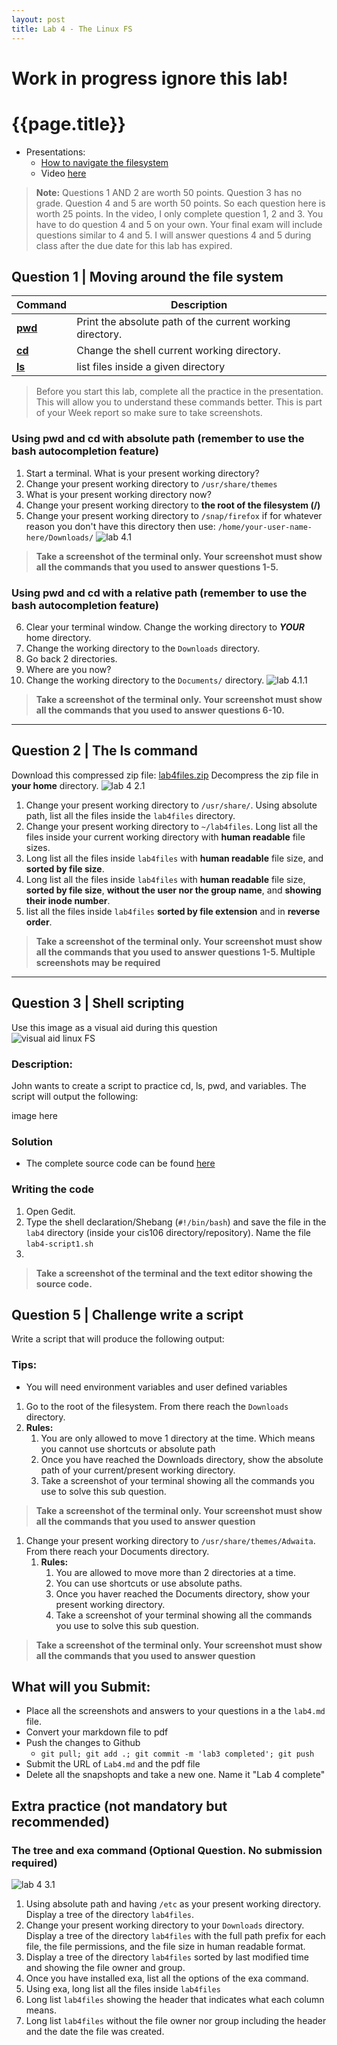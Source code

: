 ```yaml
---
layout: post
title: Lab 4 - The Linux FS
---
```

# Work in progress ignore this lab!

# {{page.title}}

* Presentations:
  * [How to navigate the filesystem](https://rapurl.live/2n3)
  * Video [here](https://youtu.be/GhNYOWEc5qc)

> **Note:**
> Questions 1 AND 2 are worth 50 points. Question 3 has no grade. Question 4 and 5 are worth 50 points. So each question here is worth 25 points. In the video, I only complete question 1, 2 and 3. You have to do question 4 and 5 on your own. Your final exam will include questions similar to 4 and 5. I will answer questions 4 and 5 during class after the due date for this lab has expired. 

## Question 1 | Moving around the file system

| Command                            | Description                                               |
| ---------------------------------- | --------------------------------------------------------- |
| **[pwd](https://rapurl.live/6gj)** | Print the absolute path of the current working directory. |
| **[cd](https://rapurl.live/n6h)**  | Change the shell current working directory.               |
| **[ls](https://rapurl.live/9v5)**  | list files inside a given directory                       |

> Before you start this lab, complete all the practice in the presentation. This will allow you to understand these commands better. This is part of your Week report so make sure to take screenshots. 

### Using pwd and cd with absolute path (remember to use the bash autocompletion feature)

1. Start a terminal. What is your present working directory?
2. Change your present working directory to `/usr/share/themes`
3. What is your present working directory now?
4. Change your present working directory to **the root of the filesystem (/)**
5. Change your present working directory to `/snap/firefox` if for whatever reason you don't have this directory then use: `/home/your-user-name-here/Downloads/`
![lab 4.1](/assets/lab4-1.gif)<br>
> **Take a screenshot of the terminal only. Your screenshot must show all the commands that you used to answer questions 1-5.**

### Using pwd and cd with a relative path (remember to use the bash autocompletion feature)
6. Clear your terminal window. Change the working directory to ***YOUR*** home directory.
7. Change the working directory to the `Downloads` directory.
8. Go back 2 directories.
9. Where are you now? 
10. Change the working directory to the `Documents/` directory.
![lab 4.1.1](/assets/lab4-1-1.gif)<br>
> **Take a screenshot of the terminal only. Your screenshot must show all the commands that you used to answer questions 6-10.**

<hr>

## Question 2 | The ls command
Download this compressed zip file: [lab4files.zip](/assets/lab4files.zip) Decompress the zip file in **your home** directory.
![lab 4 2.1](/assets/lab4-2-1.gif)<br>
1. Change your present working directory to `/usr/share/`. Using absolute path, list all the files inside the `lab4files` directory.
2. Change your present working directory to `~/lab4files`. Long list all the files inside your current working directory with **human readable** file sizes.
3. Long list all the files inside `lab4files` with **human readable** file size, and **sorted by file size**.
4. Long list all the files inside `lab4files` with **human readable** file size, **sorted by file size**, **without the user nor the group name**, and **showing their inode number**.
5. list all the files inside `lab4files` **sorted by file extension** and in **reverse order**. 

> **Take a screenshot of the terminal only. Your screenshot must show all the commands that you used to answer questions 1-5. Multiple screenshots may be **required****

<hr>

## Question 3 | Shell scripting

Use this image as a visual aid during this question
<br>![visual aid linux FS](/assets/Linux-Filesystem-Incomplete-visual-aid.png)<br>

### Description:
John wants to create a script to practice cd, ls, pwd, and variables. The script will output the following:

image here


### Solution
* The complete source code can be found [here](/assets/lab4/lab4_script.sh)


### Writing the code
1. Open Gedit.
2. Type the shell declaration/Shebang (`#!/bin/bash`) and save the file in the `lab4` directory (inside your cis106 directory/repository). Name the file `lab4-script1.sh`
3. 
 

> **Take a screenshot of the terminal and the text editor showing the source code.**





## Question 5 | Challenge write a script
Write a script that will produce the following output:




### Tips:
* You will need environment variables and user defined variables


1.  Go to the root of the filesystem. From there reach the `Downloads` directory.
   1. **Rules:**
      1. You are only allowed to move 1 directory at the time. Which means you cannot use shortcuts or absolute path
      2. Once you have reached the Downloads directory, show the absolute path of your current/present working directory.
      3. Take a screenshot of your terminal showing all the commands you use to solve this sub question.
>**Take a screenshot of the terminal only. Your screenshot must show all the commands that you used to answer question**

1. Change your present working directory to `/usr/share/themes/Adwaita`. From there reach your Documents directory. 
   1. **Rules:**
      1. You are allowed to move more than 2 directories at a time.
      2. You can use shortcuts or use absolute paths.
      3. Once you haver reached the Documents directory, show your present working directory.
      4. Take a screenshot of your terminal showing all the commands you use to solve this sub question.
>**Take a screenshot of the terminal only. Your screenshot must show all the commands that you used to answer question**  



## What will you Submit:
* Place all the screenshots and answers to your questions in a the `lab4.md` file.
* Convert your markdown file to pdf 
* Push the changes to Github
  * `git pull; git add .; git commit -m 'lab3 completed'; git push`
* Submit the URL of `Lab4.md` and the pdf file
* Delete all the snapshopts and take a new one. Name it "Lab 4 complete" 





## Extra practice (not mandatory but recommended)

### The tree and exa command (Optional Question. No submission required)

![lab 4 3.1](/assets/lab4-3.gif)<br>
1. Using absolute path and having `/etc` as your present working directory. Display a tree of the directory `lab4files`.
2. Change your present working directory to your `Downloads` directory. Display a tree of the directory `lab4files` with the full path prefix for each file, the file permissions, and the file size in human readable format.
3. Display a tree of the directory `lab4files` sorted by last modified time and showing the file owner and group. 
4. Once you have installed exa, list all the options of the exa command.
5. Using exa, long list all the files inside `lab4files`
6. Long list `lab4files` showing the header that indicates what each column means.
7. Long list `lab4files` without the file owner nor group including the header and the date the file was created.